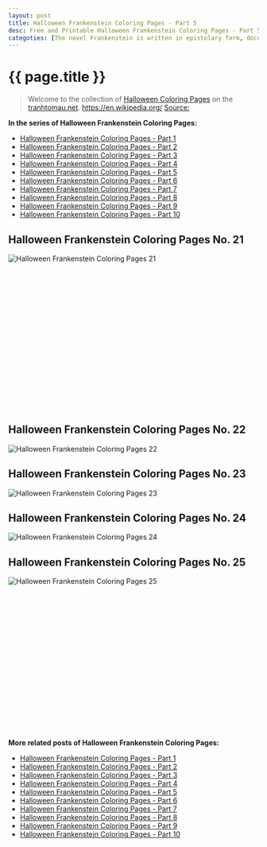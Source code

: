 ```yaml
---
layout: post
title: Halloween Frankenstein Coloring Pages - Part 5
desc: Free and Printable Halloween Frankenstein Coloring Pages - Part 5
categoties: [The novel Frankenstein is written in epistolary form, documenting a fictional correspondence between Captain Robert Walton and his sister, Margaret Walton Saville. Walton is a failed writer and captain who sets out to explore the North Pole and expand his scientific knowledge in hopes of achieving fame. During the voyage, the crew spots a dog sled driven by a gigantic figure. A few hours later, the crew rescues a nearly frozen and emaciated man named Victor Frankenstein. Frankenstein has been in pursuit of the gigantic man observed by Walton's crew. Frankenstein starts to recover from his exertion; he sees in Walton the same obsession that has destroyed him, and recounts a story of his life's miseries to Walton as a warning. The recounted story serves as the frame for Frankenstein's narrative.]
---
```

{{ page.title }}
================
> Welcome to the collection of [Halloween Coloring Pages](http://tranhtomau.net/) on the [tranhtomau.net](http://tranhtomau.net/). https://en.wikipedia.org/ [Source: ]()

**In the series of Halloween Frankenstein Coloring Pages:**

* [Halloween Frankenstein Coloring Pages - Part 1](http://tranhtomau.net/2018/09/13/Halloween-Frankenstein-Coloring-Pages-part-1.html)
* [Halloween Frankenstein Coloring Pages - Part 2](http://tranhtomau.net/2018/09/13/Halloween-Frankenstein-Coloring-Pages-part-2.html)
* [Halloween Frankenstein Coloring Pages - Part 3](http://tranhtomau.net/2018/09/13/Halloween-Frankenstein-Coloring-Pages-part-3.html)
* [Halloween Frankenstein Coloring Pages - Part 4](http://tranhtomau.net/2018/09/13/Halloween-Frankenstein-Coloring-Pages-part-4.html)
* [Halloween Frankenstein Coloring Pages - Part 5](http://tranhtomau.net/2018/09/13/Halloween-Frankenstein-Coloring-Pages-part-5.html)
* [Halloween Frankenstein Coloring Pages - Part 6](http://tranhtomau.net/2018/09/13/Halloween-Frankenstein-Coloring-Pages-part-6.html)
* [Halloween Frankenstein Coloring Pages - Part 7](http://tranhtomau.net/2018/09/13/Halloween-Frankenstein-Coloring-Pages-part-7.html)
* [Halloween Frankenstein Coloring Pages - Part 8](http://tranhtomau.net/2018/09/13/Halloween-Frankenstein-Coloring-Pages-part-8.html)
* [Halloween Frankenstein Coloring Pages - Part 9](http://tranhtomau.net/2018/09/13/Halloween-Frankenstein-Coloring-Pages-part-9.html)
* [Halloween Frankenstein Coloring Pages - Part 10](http://tranhtomau.net/2018/09/13/Halloween-Frankenstein-Coloring-Pages-part-10.html)

## Halloween Frankenstein Coloring Pages No. 21
![Halloween Frankenstein Coloring Pages 21](http://tranhtomau.net/img2/Halloween-Frankenstein-Coloring-Pages%20(21).jpg "Halloween Frankenstein Coloring Pages 21")

<script async src="//pagead2.googlesyndication.com/pagead/js/adsbygoogle.js"></script><!-- Texxtonly --><ins class="adsbygoogle" style="display:inline-block;width:336px;height:280px" data-ad-client="ca-pub-6753140515841889" data-ad-slot="3207852233"></ins><script>(adsbygoogle = window.adsbygoogle || []).push({}); </script>

## Halloween Frankenstein Coloring Pages No. 22
![Halloween Frankenstein Coloring Pages 22](http://tranhtomau.net/img2/Halloween-Frankenstein-Coloring-Pages%20(22).jpg "Halloween Frankenstein Coloring Pages 22")

## Halloween Frankenstein Coloring Pages No. 23
![Halloween Frankenstein Coloring Pages 23](http://tranhtomau.net/img2/Halloween-Frankenstein-Coloring-Pages%20(23).jpg "Halloween Frankenstein Coloring Pages 23")

## Halloween Frankenstein Coloring Pages No. 24
![Halloween Frankenstein Coloring Pages 24](http://tranhtomau.net/img2/Halloween-Frankenstein-Coloring-Pages%20(24).jpg "Halloween Frankenstein Coloring Pages 24")

## Halloween Frankenstein Coloring Pages No. 25
![Halloween Frankenstein Coloring Pages 25](http://tranhtomau.net/img2/Halloween-Frankenstein-Coloring-Pages%20(25).jpg "Halloween Frankenstein Coloring Pages 25")

<script async src="//pagead2.googlesyndication.com/pagead/js/adsbygoogle.js"></script><!-- Texxtonly --><ins class="adsbygoogle" style="display:inline-block;width:336px;height:280px" data-ad-client="ca-pub-6753140515841889" data-ad-slot="3207852233"></ins><script>(adsbygoogle = window.adsbygoogle || []).push({}); </script>

**More related posts of Halloween Frankenstein Coloring Pages:**

* [Halloween Frankenstein Coloring Pages - Part 1](http://tranhtomau.net/2018/09/13/Halloween-Frankenstein-Coloring-Pages-part-1.html)
* [Halloween Frankenstein Coloring Pages - Part 2](http://tranhtomau.net/2018/09/13/Halloween-Frankenstein-Coloring-Pages-part-2.html)
* [Halloween Frankenstein Coloring Pages - Part 3](http://tranhtomau.net/2018/09/13/Halloween-Frankenstein-Coloring-Pages-part-3.html)
* [Halloween Frankenstein Coloring Pages - Part 4](http://tranhtomau.net/2018/09/13/Halloween-Frankenstein-Coloring-Pages-part-4.html)
* [Halloween Frankenstein Coloring Pages - Part 5](http://tranhtomau.net/2018/09/13/Halloween-Frankenstein-Coloring-Pages-part-5.html)
* [Halloween Frankenstein Coloring Pages - Part 6](http://tranhtomau.net/2018/09/13/Halloween-Frankenstein-Coloring-Pages-part-6.html)
* [Halloween Frankenstein Coloring Pages - Part 7](http://tranhtomau.net/2018/09/13/Halloween-Frankenstein-Coloring-Pages-part-7.html)
* [Halloween Frankenstein Coloring Pages - Part 8](http://tranhtomau.net/2018/09/13/Halloween-Frankenstein-Coloring-Pages-part-8.html)
* [Halloween Frankenstein Coloring Pages - Part 9](http://tranhtomau.net/2018/09/13/Halloween-Frankenstein-Coloring-Pages-part-9.html)
* [Halloween Frankenstein Coloring Pages - Part 10](http://tranhtomau.net/2018/09/13/Halloween-Frankenstein-Coloring-Pages-part-10.html)


